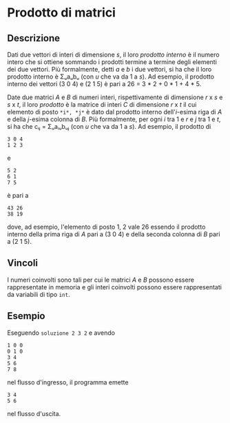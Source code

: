 Prodotto di matrici
===================

Descrizione
-----------

Dati due vettori di interi di dimensione *s*, il loro *prodotto interno* è il
numero intero che si ottiene sommando i prodotti termine a termine degli
elementi dei due vettori. Più formalmente, detti *a* e *b* i due vettori, si ha
che il loro prodotto interno è Σᵤaᵤbᵤ (con *u* che va da 1 a *s*). Ad esempio,
il prodotto interno dei vettori (3 0 4) e (2 1 5) è pari a 26 = 3 * 2 + 0 * 1 +
4 * 5.

Date due matrici *A* e *B* di numeri interi, rispettivamente di dimensione *r*
x *s* e *s* x *t*, il loro *prodotto* è la matrice di interi *C* di dimensione
*r* x *t* il cui elemento di posto `*i*, *j*` è dato dal prodotto interno
dell'*i*-esima riga di *A* e della *j*-esima colonna di *B*. Più formalmente,
per ogni *i* tra 1 e *r* e *j* tra 1 e *t*, si ha che cᵢⱼ = Σᵤaᵢᵤbᵤⱼ (con *u*
che va da 1 a *s*). Ad esempio, il prodotto di

    3 0 4
    1 2 3

e

    5 2
    6 1
    7 5

è pari a

    43 26
    38 19

dove, ad esempio, l'elemento di posto 1, 2 vale 26 essendo il prodotto interno
della prima riga di *A* pari a (3 0 4) e della seconda colonna di *B* pari a (2
1 5).


Vincoli
-------

I numeri coinvolti sono tali per cui le matrici *A* e *B* possono essere
rappresentate in memoria e gli interi coinvolti possono essere rappresentati da
variabili di tipo `int`.


Esempio
-------

Eseguendo `soluzione 2 3 2` e avendo

    1 0 0
    0 1 0
    3 4
    5 6
    7 8

nel flusso d'ingresso, il programma emette

    3 4
    5 6

nel flusso d'uscita.
